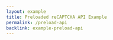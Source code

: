 ```yaml
---
layout: example
title: Preloaded reCAPTCHA API Example
permalink: /preload-api
backlink: example-preload-api
---
```


<script src="https://www.google.com/recaptcha/api.js?render=explicit&amp;onload=onloadCallback"></script>
<script>
    function onloadCallback() {
        System.import('examples/main-preload-api').catch(function(err) { console.error(err); });
    }
</script>
